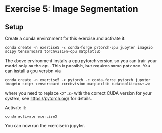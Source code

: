 # Exercise 5: Image Segmentation

## Setup

Create a conda environment for this exercise and activate it:
```
conda create -n exercise5 -c conda-forge pytorch-cpu jupyter imageio scipy tensorboard torchvision-cpu matplotlib
```

The above environment installs a cpu pytorch version, so you can train your model only on the cpu. This is possible, but requires some patience.
You can install a gpu version via
```
conda create -n exercise5 -c pytorch -c conda-forge pytorch jupyter imageio scipy tensorboard torchvision matplotlib cudatoolkit=<XY.Z>
```
where you need to replace `<XY.Z>` with the correct CUDA version for your system, see https://pytorch.org/ for details.

Activate it:
```
conda activate exercise5
```

You can now run the exercise in jupyter.
